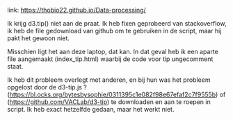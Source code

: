 link: https://thobio22.github.io/Data-processing/

Ik krijg d3.tip() niet aan de praat. Ik heb fixen geprobeerd van stackoverflow, ik heb de file gedownload van github om te gebruiken in de script, maar hij pakt het gewoon niet.

Misschien ligt het aan deze laptop, dat kan. In dat geval heb ik een aparte file aangemaakt (index_tip.html) waarbij de code voor tip ungecomment staat.

Ik heb dit probleem overlegt met anderen, en bij hun was het probleem opgelost door de d3-tip.js ?(https://bl.ocks.org/bytesbysophie/0311395c1e082f98e67efaf2c7f9555b) of (https://github.com/VACLab/d3-tip) te downloaden en aan te roepen in script. Ik heb exact hetzelfde gedaan, maar het werkt niet.

